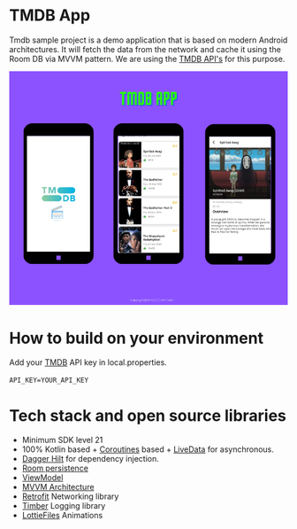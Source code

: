 # TMDB App
Tmdb sample project is a demo application that is based on modern Android architectures. It will fetch the data from the network and cache it using the Room DB via MVVM pattern. We are using the [TMDB API's](https://www.themoviedb.org/) for this purpose. 

![Banner Image](https://github.com/clint22/tmdb_sample_project/blob/master/previews/tmdb_banner.png)

# How to build on your environment
Add your [TMDB](https://www.themoviedb.org/) API key in local.properties. 

```API_KEY=YOUR_API_KEY```

# Tech stack and open source libraries 

* Minimum SDK level 21
* 100% Kotlin based + [Coroutines](https://developer.android.com/kotlin/coroutines) based + [LiveData](https://developer.android.com/topic/libraries/architecture/livedata) for asynchronous.
* [Dagger Hilt](https://developer.android.com/training/dependency-injection/hilt-android) for dependency injection.
* [Room persistence](https://developer.android.com/training/data-storage/room)
* [ViewModel](https://developer.android.com/topic/libraries/architecture/viewmodel?gclsrc=ds&gclid=COSn4ZOYx_ICFRYUjgodNmoF8w&gclsrc=ds)
* [MVVM Architecture](https://developer.android.com/jetpack/guide?gclsrc=ds&gclsrc=ds&gclid=CNTt9qKYx_ICFVEmjgodzOQPvg)
* [Retrofit](https://square.github.io/retrofit/) Networking library
* [Timber](https://github.com/JakeWharton/timber) Logging library 
* [LottieFiles](https://lottiefiles.com/) Animations
